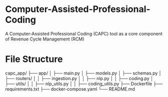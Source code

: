 # Computer-Assisted-Professional-Coding
A Computer-Assisted Professional Coding (CAPC) tool as a core component of Revenue Cycle Management (RCM)

<!-- MVP implementation for the "Computer-Assisted Professional Coding  -->
<!-- Isolated test and services folder with dev  -->

# File Structure

capc_app/
├── app/
│   ├── main.py
│   ├── models.py
│   ├── schemas.py
│   ├── routers/
│   │   ├── ingestion.py
│   │   ├── nlp.py
│   │   ├── coding.py
│   ├── utils/
│   │   ├── nlp_utils.py
│   │   ├── coding_utils.py
├── Dockerfile
├── requirements.txt
├── docker-compose.yaml
└── README.md


